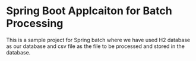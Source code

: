 # Spring Boot Applcaiton for Batch Processing

This is a sample project for Spring batch where we have used H2 database as our database and csv file as the file to be processed and stored in the database.
